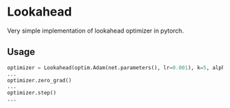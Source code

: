 # Lookahead
Very simple implementation of lookahead optimizer in pytorch.

## Usage

```python
optimizer = Lookahead(optim.Adam(net.parameters(), lr=0.001), k=5, alpha=0.5)
...
optimizer.zero_grad()
...
optimizer.step()
...
```
